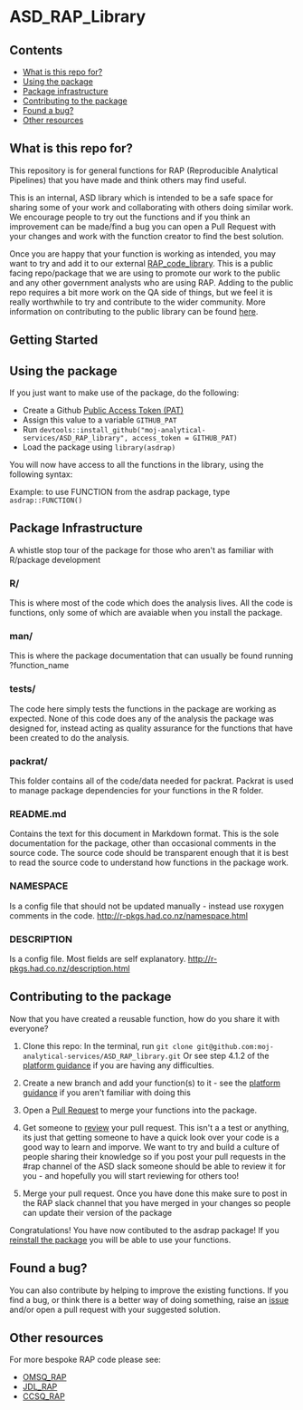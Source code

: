 # ASD_RAP_Library

## Contents
* [What is this repo for?](#what-is-this-repo-for)
* [Using the package](#using-the-package)
* [Package infrastructure](#package-infrastructure)
* [Contributing to the package](contributiong-to-the-package)
* [Found a bug?](found-a-bug)
* [Other resources](#other-resources)

## What is this repo for?

This repository is for general functions for RAP (Reproducible Analytical Pipelines) that you have made and think others may find useful. 

This is an internal, ASD library which is intended to be a safe space for sharing some of your work and collaborating with others doing similar work. We encourage people to try out the functions and if you think an improvement can be made/find a bug you can open a Pull Request with your changes and work with the function creator to find the best solution.

Once you are happy that your function is working as intended, you may want to try and add it to our external [RAP_code_library](https://github.com/moj-analytical-services/RAP_code_library). This is a public facing repo/package that we are using to promote our work to the public and any other government analysts who are using RAP. Adding to the public repo requires a bit more work on the QA side of things, but we feel it is really worthwhile to try and contribute to the wider community. More information on contributing to the public library can be found [here](https://github.com/moj-analytical-services/RAP_code_library).

## Getting Started

## Using the package

If you just want to make use of the package, do the following:

* Create a Github [Public Access Token (PAT)](https://help.github.com/articles/creating-a-personal-access-token-for-the-command-line/)
* Assign this value to a variable `GITHUB_PAT`
* Run `devtools::install_github("moj-analytical-services/ASD_RAP_library", access_token = GITHUB_PAT)`
* Load the package using `library(asdrap)`

You will now have access to all the functions in the library, using the following syntax:

Example: to use FUNCTION from the asdrap package, type `asdrap::FUNCTION()`

## Package Infrastructure
A whistle stop tour of the package for those who aren't as familiar with R/package development 

### R/
This is where most of the code which does the analysis lives. All the code is functions, only some of which are avaiable when you install the package.

### man/
This is where the package documentation that can usually be found running ?function_name 

### tests/
The code here simply tests the functions in the package are working as expected. None of this code does any of the analysis the package was designed for, instead acting as quality assurance for the functions that have been created to do the analysis.

### packrat/
This folder contains all of the code/data needed for packrat. Packrat is used to manage package dependencies for your functions in the R folder.

### README.md
Contains the text for this document in Markdown format. This is the sole documentation for the package, other than occasional comments in the source code. The source code should be transparent enough that it is best to read the source code to understand how functions in the package work.

### NAMESPACE
Is a config file that should not be updated manually - instead use roxygen comments in the code. http://r-pkgs.had.co.nz/namespace.html

### DESCRIPTION
Is a config file. Most fields are self explanatory. http://r-pkgs.had.co.nz/description.html



## Contributing to the package

Now that you have created a reusable function, how do you share it with everyone?

1) Clone this repo:
In the terminal, run `git clone git@github.com:moj-analytical-services/ASD_RAP_library.git`
Or see step 4.1.2 of the [platform guidance](https://moj-analytical-services.github.io/platform_user_guidance/using-github-with-r-studio.html#step-2-navigate-to-your-platform-r-studio-and-make-a-copy-of-the-github-project-in-your-r-studio) if you are having any difficulties.

2) Create a new branch and add your function(s) to it - see the [platform guidance](https://moj-analytical-services.github.io/platform_user_guidance/using-github-with-r-studio.html#working-on-a-branch.) if you aren't familiar with doing this

3) Open a [Pull Request](https://help.github.com/articles/creating-a-pull-request/) to merge your functions into the package. 

4) Get someone to [review](https://help.github.com/articles/about-pull-request-reviews/) your pull request. This isn't a a test or anything, its just that getting someone to have a quick look over your code is a good way to learn and imporve. We want to try and build a culture of people sharing their knowledge so if you post your pull requests in the #rap channel of the ASD slack someone should be able to review it for you - and hopefully you will start reviewing for others too!

5) Merge your pull request. Once you have done this make sure to post in the RAP slack channel that you have merged in your changes so people can update their version of the package

Congratulations! You have now contibuted to the asdrap package! If you [reinstall the package](#using-the-package) you will be able to use your functions.

## Found a bug?

You can also contribute by helping to improve the existing functions. If you find a bug, or think there is a better way of doing something, raise an [issue](https://moj-analytical-services.github.io/platform_user_guidance/using-github-with-r-studio.html#step-1-optional-create-an-issue-in-github-that-describes-the-piece-of-work-youre-about-to-do-the-purpose-of-the-branch) and/or open a pull request with your suggested solution.

## Other resources

For more bespoke RAP code please see:
* [OMSQ_RAP](https://github.com/moj-analytical-services/OMSQ_RAP)
* [JDL_RAP](https://github.com/moj-analytical-services/JDL_RAP)
* [CCSQ_RAP](https://github.com/moj-analytical-services/CCSQ_RAP)
